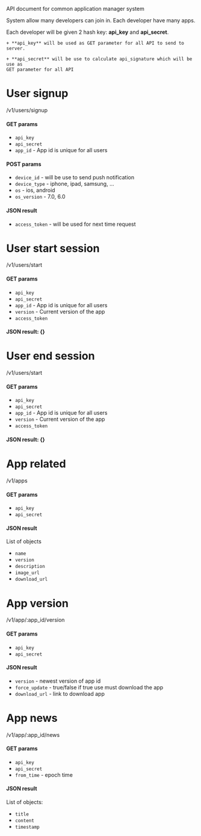 API document for common application manager system

System allow many developers can join in. Each developer have many apps.

Each developer will be given 2 hash key: **api_key** and **api_secret**.

    + **api_key** will be used as GET parameter for all API to send to server.

    + **api_secret** will be use to calculate api_signature which will be use as
    GET parameter for all API


# User signup
/v1/users/signup

#### GET params
+ `api_key`
+ `api_secret`
+ `app_id` - App id is unique for all users

#### POST params
+ `device_id` - will be use to send push notification
+ `device_type` - iphone, ipad, samsung, ...
+ `os` - ios, android
+ `os_version` - 7.0, 6.0

#### JSON result
+ `access_token` - will be used for next time request


# User start session
/v1/users/start

#### GET params
+ `api_key`
+ `api_secret`
+ `app_id` - App id is unique for all users
+ `version` - Current version of the app
+ `access_token`

#### JSON result: {}


# User end session
/v1/users/start

#### GET params
+ `api_key`
+ `api_secret`
+ `app_id` - App id is unique for all users
+ `version` - Current version of the app
+ `access_token`

#### JSON result: {}


# App related
/v1/apps

#### GET params
+ `api_key`
+ `api_secret`

#### JSON result
List of objects
+ `name`
+ `version`
+ `description`
+ `image_url`
+ `download_url`


# App version
/v1/app/:app_id/version

#### GET params
+ `api_key`
+ `api_secret`

#### JSON result
+ `version` - newest version of app id
+ `force_update` - true/false if true use must download the app
+ `download_url` - link to download app

# App news
/v1/app/:app_id/news

#### GET params
+ `api_key`
+ `api_secret`
+ `from_time` - epoch time

#### JSON result
List of objects:
+ `title`
+ `content`
+ `timestamp`
